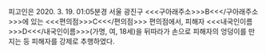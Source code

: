 피고인은 2020. 3. 19. 01:05분경 서울 광진구 <<<구아래주소>>>B<<</구아래주소>>>에 있는 <<<편의점>>>C<<</편의점>>> 편의점에서, 피해자 <<<내국인이름>>>D<<</내국인이름>>>(가명, 여, 18세)을 뒤따라가 손으로 피해자의 엉덩이를 만지는 등 피해자를 강제로 추행하였다.